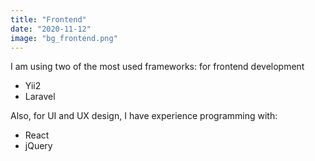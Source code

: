 ```yaml
---
title: "Frontend"
date: "2020-11-12"
image: "bg_frontend.png"
---
```


I am using two of the most used frameworks: for frontend development
- Yii2
- Laravel

Also, for UI and UX design, I have experience programming with:
- React
- jQuery
